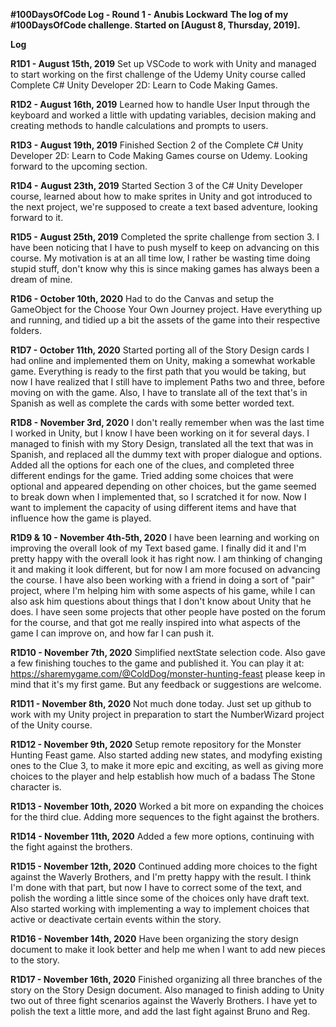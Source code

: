 **#100DaysOfCode Log - Round 1 - Anubis Lockward**
**The log of my #100DaysOfCode challenge. Started on [August 8, Thursday, 2019].**

**Log**

**R1D1 - August 15th, 2019**
Set up VSCode to work with Unity and managed to start working on the first challenge of the Udemy Unity course called Complete C# Unity Developer 2D: Learn to Code Making Games.

**R1D2 - August 16th, 2019**
Learned how to handle User Input through the keyboard and worked a little with updating variables, decision making and creating methods to handle calculations and prompts to users.

**R1D3 - August 19th, 2019**
Finished Section 2 of the Complete C# Unity Developer 2D: Learn to Code Making Games course on Udemy. Looking forward to the upcoming section.

**R1D4 - August 23th, 2019**
Started Section 3 of the C# Unity Developer course, learned about how to make sprites in Unity and got introduced to the next project, we're supposed to create a text based adventure, looking forward to it.

**R1D5 - August 25th, 2019**
Completed the sprite challenge from section 3. I have been noticing that I have to push myself to keep on advancing on this course. My motivation is at an all time low, I rather be wasting time doing stupid stuff, don't know why this is since making games has always been a dream of mine.

**R1D6 - October 10th, 2020**
Had to do the Canvas and setup the GameObject for the Choose Your Own Journey project. Have everything up and running, and tidied up a bit the assets of the game into their respective folders.

**R1D7 - October 11th, 2020**
Started porting all of the Story Design cards I had online and implemented them on Unity, making a somewhat workable game. Everything is ready to the first path that you would be taking, but now I have realized that I still have to implement Paths two and three, before moving on with the game. Also, I have to translate all of the text that's in Spanish as well as complete the cards with some better worded text.

**R1D8 - November 3rd, 2020**
I don't really remember when was the last time I worked in Unity, but I know I have been working on it for several days. I managed to finish with my Story Design, translated all the text that was in Spanish, and replaced all the dummy text with proper dialogue and options. Added all the options for each one of the clues, and completed three different endings for the game. Tried adding some choices that were optional and appeared depending on other choices, but the game seemed to break down when I implemented that, so I scratched it for now. Now I want to implement the capacity of using different items and have that influence how the game is played.

**R1D9 & 10 - November 4th-5th, 2020**
I have been learning and working on improving the overall look of my Text based game. I finally did it and I'm pretty happy with the overall look it has right now. I am thinking of changing it and making it look different, but for now I am more focused on advancing the course. I have also been working with a friend in doing a sort of "pair" project, where I'm helping him with some aspects of his game, while I can also ask him questions about things that I don't know about Unity that he does. I have seen some projects that other people have posted on the forum for the course, and that got me really inspired into what aspects of the game I can improve on, and how far I can push it.

**R1D10 - November 7th, 2020**
Simplified nextState selection code. Also gave a few finishing touches to the game and published it. You can play it at: https://sharemygame.com/@ColdDog/monster-hunting-feast please keep in mind that it's my first game. But any feedback or suggestions are welcome.

**R1D11 - November 8th, 2020**
Not much done today. Just set up github to work with my Unity project in preparation to start the NumberWizard project of the Unity course.

**R1D12 - November 9th, 2020**
Setup remote repository for the Monster Hunting Feast game. Also started adding new states, and modyfing existing ones to the Clue 3, to make it more epic and exciting, as well as giving more choices to the player and help establish how much of a badass The Stone character is.

**R1D13 - November 10th, 2020**
Worked a bit more on expanding the choices for the third clue. Adding more sequences to the fight against the brothers.

**R1D14 - November 11th, 2020**
Added a few more options, continuing with the fight against the brothers.

**R1D15 - November 12th, 2020**
Continued adding more choices to the fight against the Waverly Brothers, and I'm pretty happy with the result. I think I'm done with that part, but now I have to correct some of the text, and polish the wording a little since some of the choices only have draft text. Also started working with implementing a way to implement choices that active or deactivate certain events within the story.

**R1D16 - November 14th, 2020**
Have been organizing the story design document to make it look better and help me when I want to add new pieces to the story.

**R1D17 - November 16th, 2020**
Finished organizing all three branches of the story on the Story Design document. Also managed to finish adding to Unity two out of three fight scenarios against the Waverly Brothers. I have yet to polish the text a little more, and add the last fight against Bruno and Reg.